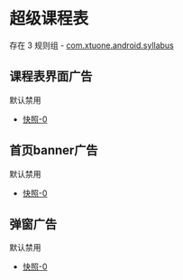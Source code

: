 # 超级课程表

存在 3 规则组 - [com.xtuone.android.syllabus](/src/apps/com.xtuone.android.syllabus.ts)

## 课程表界面广告

默认禁用

- [快照-0](https://i.gkd.li/import/12999642)

## 首页banner广告

默认禁用

- [快照-0](https://i.gkd.li/import/12840733)

## 弹窗广告

默认禁用

- [快照-0](https://i.gkd.li/import/13166501)
